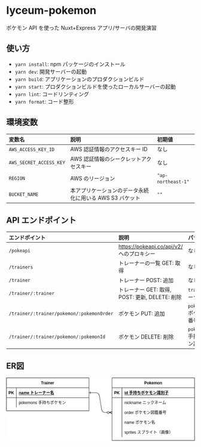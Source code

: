 # lyceum-pokemon

ポケモン API を使った Nuxt+Express アプリ/サーバの開発演習

## 使い方

- `yarn install`: npm パッケージのインストール
- `yarn dev`: 開発サーバーの起動
- `yarn build`: アプリケーションのプロダクションビルド
- `yarn start`: プロダクションビルドを使ったローカルサーバーの起動
- `yarn lint`: コードリンティング
- `yarn format`: コード整形

## 環境変数

| 変数名                  | 説明                                                     | 初期値             |
| :---------------------- | :------------------------------------------------------- | :----------------- |
| `AWS_ACCESS_KEY_ID`     | AWS 認証情報のアクセスキー ID                            | なし               |
| `AWS_SECRET_ACCESS_KEY` | AWS 認証情報のシークレットアクセスキー                   | なし               |
| `REGION`                | AWS のリージョン                                         | `"ap-northeast-1"` |
| `BUCKET_NAME`           | 本アプリケーションのデータ永続化に用いる AWS S3 バケット | `""`               |

## API エンドポイント

| エンドポイント                            | 説明                                           | パラメーター                       |
| :---------------------------------------- | :--------------------------------------------- | :--------------------------------- |
| `/pokeapi`                                | https://pokeapi.co/api/v2/ へのプロキシー      | なし                               |
| `/trainers`                               | トレーナーの一覧 GET: 取得                     | なし                               |
| `/trainer`                                | トレーナー POST: 追加                          | なし                               |
| `/trainer/:trainer`                       | トレーナー GET: 取得, POST: 更新, DELETE: 削除 | `trainer`: トレーナー名            |
| `/trainer/:trainer/pokemon/:pokemonOrder` | ポケモン PUT: 追加                             | `pokemonOrder`: ポケモン図鑑番号   |
| `/trainer/:trainer/pokemon/:pokemonId`    | ポケモン DELETE: 削除                          | `pokemonId` : 手持ちポケモン識別子 |

## ER図

![トレーナー{名前（主キー）、手持ちポケモン}<-一（必須）対多（任意）->ポケモン{手持ちポケモン識別子（主キー）、ニックネーム、ポケモン図鑑番号、名前、スプライト（画像）}](https://github.com/webdino/lyceum-pokemon/raw/knokmki612-patch-1/docs/pokemon.drawio.png)
